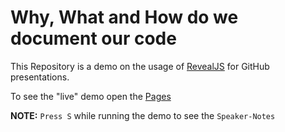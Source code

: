 # Why, What and How do we document our code

This Repository is a demo on the usage of [RevealJS](https://revealjs.com) for GitHub presentations.

To see the "live" demo open the [Pages](https://jefeish.github.io/what-why-how-to-document-presentation-demo/)

**NOTE:** `Press S` while running the demo to see the `Speaker-Notes`
